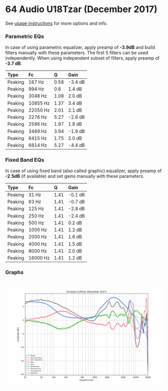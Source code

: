 # 64 Audio U18Tzar (December 2017)
See [usage instructions](https://github.com/jaakkopasanen/AutoEq#usage) for more options and info.

### Parametric EQs
In case of using parametric equalizer, apply preamp of **-3.9dB** and build filters manually
with these parameters. The first 5 filters can be used independently.
When using independent subset of filters, apply preamp of **-3.7 dB**.

| Type    | Fc       |    Q | Gain    |
|:--------|:---------|:-----|:--------|
| Peaking | 167 Hz   | 0.58 | -3.4 dB |
| Peaking | 994 Hz   | 0.6  | 1.4 dB  |
| Peaking | 3048 Hz  | 1.08 | 2.0 dB  |
| Peaking | 10855 Hz | 1.37 | 3.4 dB  |
| Peaking | 22050 Hz | 2.01 | 2.1 dB  |
| Peaking | 2276 Hz  | 5.27 | -2.6 dB |
| Peaking | 2586 Hz  | 1.97 | 1.8 dB  |
| Peaking | 3489 Hz  | 3.94 | -1.9 dB |
| Peaking | 6415 Hz  | 1.75 | 2.0 dB  |
| Peaking | 6814 Hz  | 5.27 | -4.4 dB |

### Fixed Band EQs
In case of using fixed band (also called graphic) equalizer, apply preamp of **-2.5dB**
(if available) and set gains manually with these parameters.

| Type    | Fc       |    Q | Gain    |
|:--------|:---------|:-----|:--------|
| Peaking | 31 Hz    | 1.41 | -0.1 dB |
| Peaking | 63 Hz    | 1.41 | -0.7 dB |
| Peaking | 125 Hz   | 1.41 | -2.8 dB |
| Peaking | 250 Hz   | 1.41 | -2.4 dB |
| Peaking | 500 Hz   | 1.41 | 0.2 dB  |
| Peaking | 1000 Hz  | 1.41 | 1.2 dB  |
| Peaking | 2000 Hz  | 1.41 | 1.6 dB  |
| Peaking | 4000 Hz  | 1.41 | 1.5 dB  |
| Peaking | 8000 Hz  | 1.41 | 2.0 dB  |
| Peaking | 16000 Hz | 1.41 | 1.2 dB  |

### Graphs
![](./64%20Audio%20U18Tzar%20(December%202017).png)